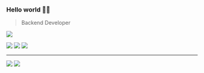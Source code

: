 ### Hello world 👋🏻 
> Backend Developer
  
<div>  
  <a href="https://hits.seeyoufarm.com"><img src="https://hits.seeyoufarm.com/api/count/incr/badge.svg?url=https%3A%2F%2Fgithub.com%2Fdiscphy&count_bg=%2379C83D&title_bg=%23555555&icon=&icon_color=%23E7E7E7&title=hits&edge_flat=false"/></a>  
  
  
  <a href="https://discphy.notion.site/discphy-12f8d759fd374395b0ec4649879492d9"><img src="https://img.shields.io/badge/Notion-FFFFFF?style=flat-square&logo=notion&logoColor=black"></a>
  <a href="https://velog.io/@discphy"><img src="https://img.shields.io/badge/Velog-20C997?style=flat-square&logo=velog&logoColor=white"/></a>
  <a href="https://www.instagram.com/hanyoung.10"><img src="https://img.shields.io/badge/Instagram-E4405F?style=flat-square&logo=instagram&logoColor=white"/></a>
</div>

---
<img src="https://github-readme-stats.vercel.app/api?username=discphy&count_private=true&show_icons=true&theme=yeblu&?">
<img src="https://github-readme-stats.vercel.app/api/top-langs/?username=discphy&layout=compact&theme=yeblu">
